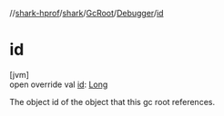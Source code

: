 //[shark-hprof](../../../../index.md)/[shark](../../index.md)/[GcRoot](../index.md)/[Debugger](index.md)/[id](id.md)

# id

[jvm]\
open override val [id](id.md): [Long](https://kotlinlang.org/api/latest/jvm/stdlib/kotlin/-long/index.html)

The object id of the object that this gc root references.
